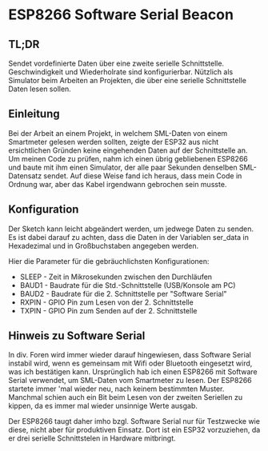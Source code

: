 
# ESP8266 Software Serial Beacon

## TL;DR
Sendet vordefinierte Daten über eine zweite serielle Schnittstelle.
Geschwindigkeit und Wiederholrate sind konfigurierbar. Nützlich 
als Simulator beim Arbeiten an Projekten, die über eine serielle
Schnittstelle Daten lesen sollen.

## Einleitung
Bei der Arbeit an einem Projekt, in welchem SML-Daten von einem
Smartmeter gelesen werden sollten, zeigte der ESP32 aus nicht
ersichtlichen Gründen keine eingehenden Daten auf der Schnittstelle
an. Um meinen Code zu prüfen, nahm ich einen übrig gebliebenen
ESP8266 und baute mit ihm einen Simulator, der alle paar Sekunden
denselben SML-Datensatz sendet. Auf diese Weise fand ich heraus,
dass mein Code in Ordnung war, aber das Kabel irgendwann gebrochen
sein musste.

## Konfiguration
Der Sketch kann leicht abgeändert werden, um jedwege Daten zu senden.
Es ist dabei darauf zu achten, dass die Daten in der Variablen ser_data
in Hexadezimal und in Großbuchstaben angegeben werden.

Hier die Parameter für die gebräuchlichsten Konfigurationen:
* SLEEP - Zeit in Mikrosekunden zwischen den Durchläufen
* BAUD1 - Baudrate für die Std.-Schnittstelle (USB/Konsole am PC)
* BAUD2 - Baudrate für die 2. Schnittstelle per "Software Serial"
* RXPIN - GPIO Pin zum Lesen  von der 2. Schnittstelle
* TXPIN - GPIO Pin zum Senden auf der 2. Schnittstelle

## Hinweis zu Software Serial
In div. Foren wird immer wieder darauf hingewiesen, dass Software
Serial instabil wird, wenn es gemeinsam mit Wifi oder Bluetooth
eingesetzt wird, was ich bestätigen kann. Ursprünglich hab ich einen
ESP8266 mit Software Serial verwendet, um SML-Daten vom Smartmeter
zu lesen. Der ESP8266 startete immer 'mal wieder neu, nach keinem
bestimmten Muster. Manchmal schien auch ein Bit beim Lesen von der
zweiten Seriellen zu kippen, da es immer mal wieder unsinnige Werte
ausgab.

Der ESP8266 taugt daher imho bzgl. Software Serial nur für Testzwecke
wie diese, nicht aber für produktiven Einsatz. Dort ist ein ESP32
vorzuziehen, da er drei serielle Schnittstelen in Hardware mitbringt.
